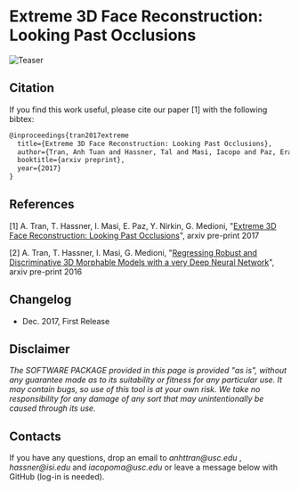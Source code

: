 # Extreme 3D Face Reconstruction: Looking Past Occlusions

![Teaser](http://www-bcf.usc.edu/~iacopoma/img/extreme_3d_teaser.png)


## Citation

If you find this work useful, please cite our paper [1] with the following bibtex:

```latex
@inproceedings{tran2017extreme
  title={Extreme 3D Face Reconstruction: Looking Past Occlusions},
  author={Tran, Anh Tuan and Hassner, Tal and Masi, Iacopo and Paz, Eran and Nirkin, Yuval and Medioni, G\'{e}rard},
  booktitle={arxiv preprint},
  year={2017}
}
```

## References

[1] A. Tran, T. Hassner, I. Masi, E. Paz, Y. Nirkin, G. Medioni, "[Extreme 3D Face Reconstruction: Looking Past Occlusions](###)", arxiv pre-print 2017 

[2] A. Tran, T. Hassner, I. Masi, G. Medioni, "[Regressing Robust and Discriminative 3D Morphable Models with a very Deep Neural Network](https://arxiv.org/abs/1612.04904)", arxiv pre-print 2016 

## Changelog
- Dec. 2017, First Release 

## Disclaimer

_The SOFTWARE PACKAGE provided in this page is provided "as is", without any guarantee made as to its suitability or fitness for any particular use. It may contain bugs, so use of this tool is at your own risk. We take no responsibility for any damage of any sort that may unintentionally be caused through its use._

## Contacts

If you have any questions, drop an email to _anhttran@usc.edu_ , _hassner@isi.edu_ and _iacopoma@usc.edu_  or leave a message below with GitHub (log-in is needed).
